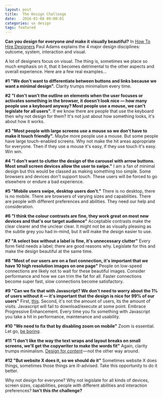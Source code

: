 ```yaml
---
layout: post
title:  The Design Challenge
date:   2016-01-08 09:00:01
categories: ux design
tags: featured
---
```


**Can you design for everyone *and* make it visually beautiful?** In [How To Hire Designers](https://medium.com/intercom-inside/how-to-hire-designers-960663e3a3e6#.eu7al1wfu) Paul Adams explains the 4 major design disciplines: outcome, system, interaction and visual.

A lot of designers focus on visual. The thing is, sometimes we place so much emphasis on it, that it becomes detrimental to the other aspects and overall experience. Here are a few real examples...

**#1 "We don't want to differentiate between buttons and links because we want a minimal design".** Clarity trumps minimalism every time.

**#2 "I don't wan't the outline on elements when the user focuses or activates something in the browser, it doesn't look nice &mdash; how many people use a keyboard anyway? Most people use a mouse, we can't legislate for all users".** If we know there are people that use the keyboard then why not design for them? It's not just about how something looks, it's about how it works.

**#3 "Most people with large screens use a mouse so we don't have to make it touch friendly".** Maybe more people use a mouse. But some people have large touch-enabled screens. Why not make the hit areas appropriate for everyone. Then if they use a mouse it's easy, if they use touch it's easy. Win win.

**#4 "I don't want to clutter the design of the carousel with arrow buttons. Most small screen devices allow the user to swipe."** I am a fan of minimal design but this would be classed as making something too simple. Some browsers and devices don't support touch. These users will be forced to go elsewhere or endure a bad experience.

**#5 "Mobile users swipe, desktop users don't."** There is no desktop, there is no mobile. There are browsers of varying sizes and capabilities. There are people with different preferences and abilities. They need our help and consideration.

**#6 "I think the colour contrasts are fine, they work great on most new devices and that's our target audience"** Acceptable contrasts make the clear clearer and the unclear clear. It might not be as visually pleasing as the subtle grey you had in-mind, but it will make the design easier to use.

**#7 "A select box without a label is fine, it's unnecessary clutter"** Every form field needs a label; there are good reasons why. Legislate for this and make the design beautiful at the same time.

**#8 "Most of our users are on a fast connection, it's important that we have 10 high resolution images on one page"** People on low-speed connections are likely not to wait for these beautiful images. Consider performance and how we can trim the fat for all. Faster connections become super fast, slow connections become satisfactory.

**#9 "Can we fix that with Javascript? We don't need to worry about the 1% of users without it &mdash; it's important that the design is nice for 99% of our users"** First, [this](http://kryogenix.org/code/browser/everyonehasjs.html). Second, it's not the amount of users, its the amount of visits. Javascript will fail to download/execute at some point. Embrace Progressive Enhancement. Every time you fix something with Javascript you take a hit in performance, maintenance and usability.

**#10 "We need to fix that by disabling zoom on mobile"** Zoom is essential. Let go, [be boring](http://blog.capwatkins.com/the-boring-designer).

**#11 "I don't like the way the text wraps and layout breaks on small screens, we'll get the copywriter to make the words fit"** Again, clarity trumps minimalism. [Design for content](https://www.uie.com/articles/content_and_design/) &mdash; not the other way around.

**#12 "But website X does it, so we should do it"** Sometimes website X does things, sometimes those things are ill-advised. Take this opportunity to do it better.

Why not design for everyone? Why not legislate for all kinds of devices, screen sizes, capabilities, people with different abilities and interaction preferences? **Isn't this *the* challenge?**